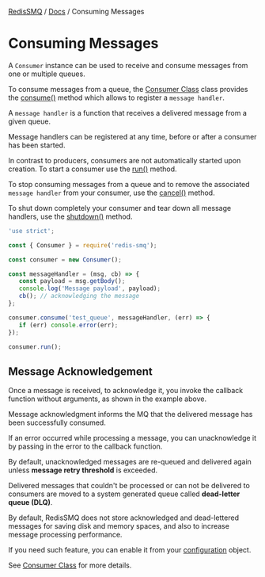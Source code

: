 [RedisSMQ](../README.md) / [Docs](README.md) / Consuming Messages

# Consuming Messages

A `Consumer` instance can be used to receive and consume messages from one or multiple queues.

To consume messages from a queue, the [Consumer Class](api/classes/Consumer.md) class provides the 
[consume()](api/classes/Consumer.md#consume) method which allows to register a `message handler`.

A `message handler` is a function that receives a delivered message from a given queue.

Message handlers can be registered at any time, before or after a consumer has been started.

In contrast to producers, consumers are not automatically started upon creation. To start a consumer use the [run()](api/classes/Consumer.md#run) method.

To stop consuming messages from a queue and to remove the associated `message handler` from your consumer, use the [cancel()](api/classes/Consumer.md#cancel) method.

To shut down completely your consumer and tear down all message handlers, use the 
[shutdown()](api/classes/Consumer.md#shutdown) method.

```javascript
'use strict';

const { Consumer } = require('redis-smq');

const consumer = new Consumer();

const messageHandler = (msg, cb) => {
   const payload = msg.getBody();
   console.log('Message payload', payload);
   cb(); // acknowledging the message
};

consumer.consume('test_queue', messageHandler, (err) => {
   if (err) console.error(err);
});

consumer.run();
```

## Message Acknowledgement

Once a message is received, to acknowledge it, you invoke the callback function without arguments, as shown in the example above.

Message acknowledgment informs the MQ that the delivered message has been successfully consumed.

If an error occurred while processing a message, you can unacknowledge it by passing in the error to the callback function.

By default, unacknowledged messages are re-queued and delivered again unless **message retry threshold** is exceeded.

Delivered messages that couldn't be processed or can not be delivered to consumers are moved to a system generated queue called **dead-letter queue (DLQ)**.

By default, RedisSMQ does not store acknowledged and dead-lettered messages for saving disk and memory spaces, and also to increase message processing performance.

If you need such feature, you can enable it from your [configuration](configuration.md) object.

See [Consumer Class](api/classes/Consumer.md) for more details.
